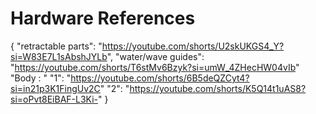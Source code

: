 # Hardware References

{
    "retractable parts": "https://youtube.com/shorts/U2skUKGS4_Y?si=W83E7L1sAbshJYLb",
    "water/wave guides": "https://youtube.com/shorts/T6stMv6Bzyk?si=umW_4ZHecHW04vIb"
    "Body : "
        "1": "https://youtube.com/shorts/6B5deQZCyt4?si=in21p3K1FingUv2C"
        "2": "https://youtube.com/shorts/K5Q14t1uAS8?si=oPvt8EiBAF-L3Ki-"
}

